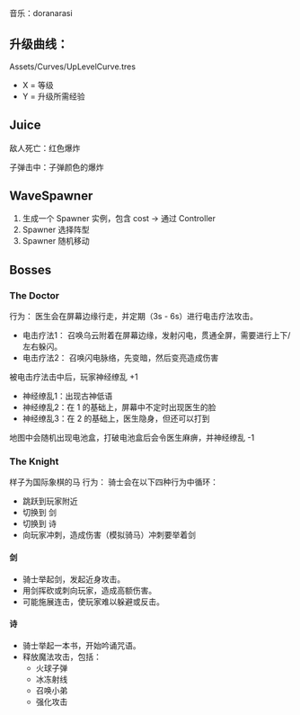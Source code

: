 ﻿音乐：doranarasi

## 升级曲线：
Assets/Curves/UpLevelCurve.tres
- X = 等级
- Y = 升级所需经验

## Juice
敌人死亡：红色爆炸

子弹击中：子弹颜色的爆炸

## WaveSpawner
1. 生成一个 Spawner 实例，包含 cost -> 通过 Controller
2. Spawner 选择阵型
3. Spawner 随机移动


## Bosses
### The Doctor
行为：
医生会在屏幕边缘行走，并定期（3s - 6s）进行电击疗法攻击。
- 电击疗法1：
  召唤乌云附着在屏幕边缘，发射闪电，贯通全屏，需要进行上下/左右躲闪。
- 电击疗法2：
  召唤闪电脉络，先变暗，然后变亮造成伤害

被电击疗法击中后，玩家神经缭乱 +1
- 神经缭乱1：出现古神低语
- 神经缭乱2：在 1 的基础上，屏幕中不定时出现医生的脸
- 神经缭乱3：在 2 的基础上，医生隐身，但还可以打到

地图中会随机出现电池盒，打破电池盒后会令医生麻痹，并神经缭乱 -1

### The Knight
样子为国际象棋的马
行为：
骑士会在以下四种行为中循环：
- 跳跃到玩家附近
- 切换到 剑
- 切换到 诗
- 向玩家冲刺，造成伤害（模拟骑马）冲刺要举着剑
#### 剑
- 骑士举起剑，发起近身攻击。
- 用剑挥砍或刺向玩家，造成高额伤害。
- 可能施展连击，使玩家难以躲避或反击。
#### 诗
- 骑士举起一本书，开始吟诵咒语。
- 释放魔法攻击，包括：
  - 火球子弹
  - 冰冻射线
  - 召唤小弟
  - 强化攻击
